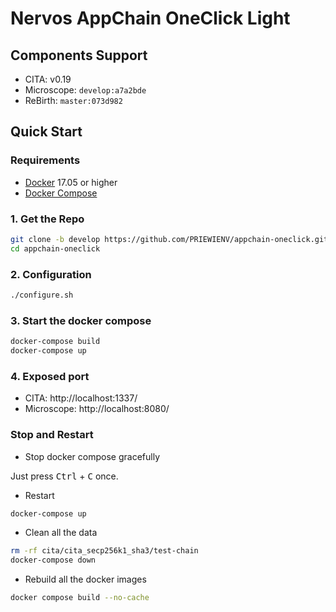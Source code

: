 # Nervos AppChain OneClick Light

## Components Support

- CITA: v0.19
- Microscope: `develop:a7a2bde`
- ReBirth: `master:073d982`

## Quick Start

### Requirements

- [Docker](https://docs.docker.com/install/) 17.05 or higher
- [Docker Compose](https://docs.docker.com/compose/install/)

### 1. Get the Repo

```bash
git clone -b develop https://github.com/PRIEWIENV/appchain-oneclick.git --recursive
cd appchain-oneclick
```

### 2. Configuration

```bash
./configure.sh
```

### 3. Start the docker compose

```bash
docker-compose build
docker-compose up
```

### 4. Exposed port

* CITA: http://localhost:1337/
* Microscope: http://localhost:8080/

### Stop and Restart

* Stop docker compose gracefully

Just press <kbd>Ctrl</kbd> + <kbd>C</kbd> once.

* Restart

```bash
docker-compose up
```

* Clean all the data

```bash
rm -rf cita/cita_secp256k1_sha3/test-chain
docker-compose down
```

* Rebuild all the docker images

```bash
docker compose build --no-cache
```

